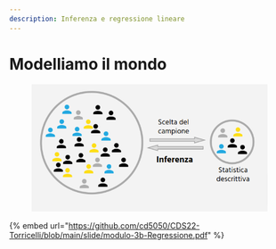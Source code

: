 ```yaml
---
description: Inferenza e regressione lineare
---
```


# Modelliamo il mondo

<figure><img src="../.gitbook/assets/image (14).png" alt=""><figcaption></figcaption></figure>

{% embed url="https://github.com/cd5050/CDS22-Torricelli/blob/main/slide/modulo-3b-Regressione.pdf" %}
